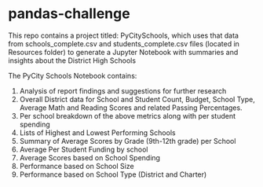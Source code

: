# pandas-challenge
This repo contains a project titled: PyCitySchools, which uses that data from schools_complete.csv and students_complete.csv files (located in Resources folder) to generate a Jupyter Notebook with summaries and insights about the District High Schools

The PyCity Schools Notebook contains:
  1. Analysis of report findings and suggestions for further research
  2. Overall District data for School and Student Count, Budget, School Type, Average Math and Reading Scores and related Passing Percentages.
  3. Per school breakdown of the above metrics along with per student spending
  4. Lists of Highest and Lowest Performing Schools
  5. Summary of Average Scores by Grade (9th-12th grade) per School
  6. Average Per Student Funding by school
  7. Average Scores based on School Spending
  8. Performance based on School Size
  9. Performance based on School Type (District and Charter)
